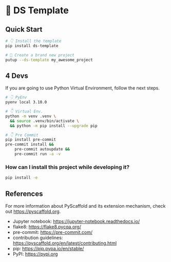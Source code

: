 # 📑 DS Template

## Quick Start

```bash
# 👇 Install the template
pip install ds-template

# 🚀 Create a brand new project
putup --ds-template my_awesome_project
```

## 4 Devs

If you are going to use Python Virtual Environment, follow the next steps.

```bash
# 👇 PyEnv
pyenv local 3.10.0

# 👇 Virtual Env.
python -m venv .venv \
  && source .venv/bin/activate \
  && python -m pip install --upgrade pip

# 👇 Pre Commit
pip install pre-commit
pre-commit install &&
    pre-commit autoupdate &&
    pre-commit run -a -v
```

### How can I install this project while developing it?

```bash
pip install -e
```

## References

For more information about PyScaffold and its extension mechanism, check out https://pyscaffold.org.

- Jupyter notebook: https://jupyter-notebook.readthedocs.io/
- flake8: https://flake8.pycqa.org/
- pre-commit: https://pre-commit.com/
- contribution guidelines: https://pyscaffold.org/en/latest/contributing.html
- pip: https://pip.pypa.io/en/stable/
- PyPI: https://pypi.org
